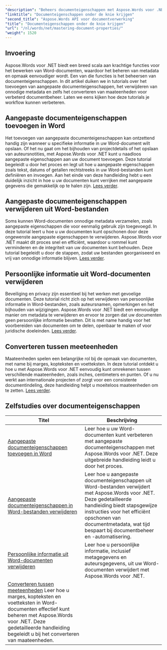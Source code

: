 ```yaml
---
"description": "Beheers documenteigenschappen met Aspose.Words voor .NET. Leer hoe u maateenheden in Word-documenten kunt toevoegen, verwijderen en converteren met deze eenvoudig te volgen tutorials."
"linktitle": "Documenteigenschappen onder de knie krijgen"
"second_title": "Aspose.Words API voor documentverwerking"
"title": "Documenteigenschappen onder de knie krijgen"
"url": "/nl/words/net/mastering-document-properties/"
"weight": 1520
---
```


## Invoering  

Aspose.Words voor .NET biedt een breed scala aan krachtige functies voor het bewerken van Word-documenten, waardoor het beheren van metadata en opmaak eenvoudiger wordt. Een van die functies is het beheersen van documenteigenschappen. In dit artikel duiken we in tutorials over het toevoegen van aangepaste documenteigenschappen, het verwijderen van onnodige metadata en zelfs het converteren van maateenheden voor verbeterd documentbeheer. Laten we eens kijken hoe deze tutorials je workflow kunnen verbeteren.

## Aangepaste documenteigenschappen toevoegen in Word  

Het toevoegen van aangepaste documenteigenschappen kan ontzettend handig zijn wanneer u specifieke informatie in uw Word-document wilt opslaan. Of het nu gaat om het bijhouden van projectdetails of het opslaan van auteursnotities, met Aspose.Words voor .NET kunt u naadloos aangepaste eigenschappen aan uw document toevoegen. Deze tutorial begeleidt u door het proces en legt uit hoe u aangepaste eigenschappen zoals tekst, datums of getallen rechtstreeks in uw Word-bestanden kunt definiëren en invoegen. Aan het einde van deze handleiding hebt u een duidelijk inzicht in hoe u uw documenten kunt verrijken met aangepaste gegevens die gemakkelijk op te halen zijn. [Lees verder](./adding-custom-document-properties-in-word/).

## Aangepaste documenteigenschappen verwijderen uit Word-bestanden  

Soms kunnen Word-documenten onnodige metadata verzamelen, zoals aangepaste eigenschappen die voor eenmalig gebruik zijn toegevoegd. In deze tutorial leert u hoe u uw documenten kunt opschonen door deze ongewenste aangepaste eigenschappen te verwijderen. Aspose.Words voor .NET maakt dit proces snel en efficiënt, waardoor u rommel kunt verminderen en de integriteit van uw documenten kunt behouden. Deze tutorial begeleidt u door de stappen, zodat uw bestanden georganiseerd en vrij van onnodige informatie blijven. [Lees verder](./remove-custom-document-properties-in-word-files/).

## Persoonlijke informatie uit Word-documenten verwijderen  

Beveiliging en privacy zijn essentieel bij het werken met gevoelige documenten. Deze tutorial richt zich op het verwijderen van persoonlijke informatie in Word-bestanden, zoals auteursnamen, opmerkingen en het bijhouden van wijzigingen. Aspose.Words voor .NET biedt een eenvoudige manier om metadata te verwijderen en ervoor te zorgen dat uw documenten geen persoonlijke informatie bevatten. Dit is met name handig voor het voorbereiden van documenten om te delen, openbaar te maken of voor juridische doeleinden. [Lees verder](./remove-personal-information-word-document/).

## Converteren tussen meeteenheden  

Maateenheden spelen een belangrijke rol bij de opmaak van documenten, met name bij marges, kopteksten en voetteksten. In deze tutorial ontdekt u hoe u met Aspose.Words voor .NET eenvoudig kunt omrekenen tussen verschillende maateenheden, zoals inches, centimeters en punten. Of u nu werkt aan internationale projecten of zorgt voor een consistente documentindeling, deze handleiding helpt u moeiteloos maateenheden om te zetten. [Lees verder](./converting-between-measurement-units/).

 ## Zelfstudies over documenteigenschappen
| Titel | Beschrijving |
| --- | --- |
| [Aangepaste documenteigenschappen toevoegen in Word](./adding-custom-document-properties-in-word/) | Leer hoe u uw Word-documenten kunt verbeteren met aangepaste documenteigenschappen met Aspose.Words voor .NET. Deze uitgebreide handleiding leidt u door het proces. |
| [Aangepaste documenteigenschappen in Word-bestanden verwijderen](./remove-custom-document-properties-in-word-files/) | Leer hoe u aangepaste documenteigenschappen uit Word-bestanden verwijdert met Aspose.Words voor .NET. Deze gedetailleerde handleiding biedt stapsgewijze instructies voor het efficiënt opschonen van documentmetadata, wat tijd bespaart bij documentbeheer en -automatisering. |
| [Persoonlijke informatie uit Word-documenten verwijderen](./remove-personal-information-word-document/) | Leer hoe u persoonlijke informatie, inclusief metagegevens en auteursgegevens, uit uw Word-documenten verwijdert met Aspose.Words voor .NET. |
| [Converteren tussen meeteenheden](./converting-between-measurement-units/) Leer hoe u marges, kopteksten en voetteksten in Word-documenten effectief kunt beheren met Aspose.Words voor .NET. Deze gedetailleerde handleiding begeleidt u bij het converteren van maateenheden. |
